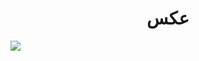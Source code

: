 <h1 align=center >عکس</h1>
<img  align="center" src="https://user-images.githubusercontent.com/113507035/190120267-e9ed682e-51ba-412f-9e16-59976bacd3ee.jpg">
